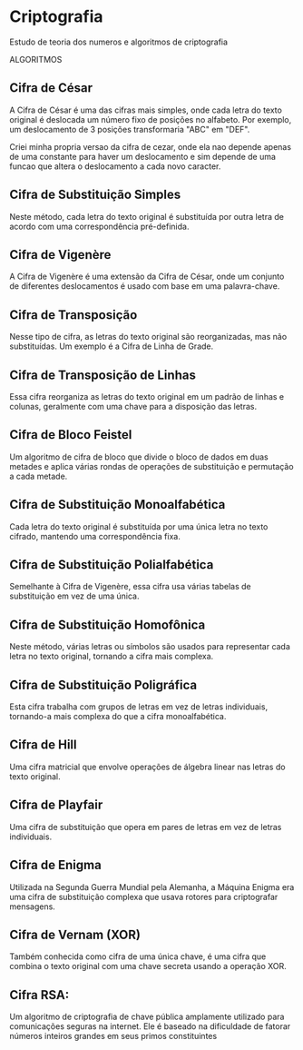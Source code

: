 # Criptografia
Estudo de teoria dos numeros e algoritmos de criptografia


ALGORITMOS

## Cifra de César
A Cifra de César é uma das cifras mais simples, onde cada letra do texto original é deslocada um número fixo de posições no alfabeto. Por exemplo, um deslocamento de 3 posições transformaria "ABC" em "DEF".

Criei minha propria versao da cifra de cezar, onde ela nao depende apenas de uma constante para haver um deslocamento e sim depende de uma funcao que altera o deslocamento a cada novo caracter.

##  Cifra de Substituição Simples
Neste método, cada letra do texto original é substituída por outra letra de acordo com uma correspondência pré-definida.

## Cifra de Vigenère
A Cifra de Vigenère é uma extensão da Cifra de César, onde um conjunto de diferentes deslocamentos é usado com base em uma palavra-chave.

## Cifra de Transposição
Nesse tipo de cifra, as letras do texto original são reorganizadas, mas não substituídas. Um exemplo é a Cifra de Linha de Grade.

## Cifra de Transposição de Linhas
Essa cifra reorganiza as letras do texto original em um padrão de linhas e colunas, geralmente com uma chave para a disposição das letras.

## Cifra de Bloco Feistel
Um algoritmo de cifra de bloco que divide o bloco de dados em duas metades e aplica várias rondas de operações de substituição e permutação a cada metade.

## Cifra de Substituição Monoalfabética
Cada letra do texto original é substituída por uma única letra no texto cifrado, mantendo uma correspondência fixa.

## Cifra de Substituição Polialfabética
Semelhante à Cifra de Vigenère, essa cifra usa várias tabelas de substituição em vez de uma única.

## Cifra de Substituição Homofônica
Neste método, várias letras ou símbolos são usados para representar cada letra no texto original, tornando a cifra mais complexa.

## Cifra de Substituição Poligráfica
Esta cifra trabalha com grupos de letras em vez de letras individuais, tornando-a mais complexa do que a cifra monoalfabética.

## Cifra de Hill
Uma cifra matricial que envolve operações de álgebra linear nas letras do texto original.

## Cifra de Playfair
Uma cifra de substituição que opera em pares de letras em vez de letras individuais.

## Cifra de Enigma
Utilizada na Segunda Guerra Mundial pela Alemanha, a Máquina Enigma era uma cifra de substituição complexa que usava rotores para criptografar mensagens.

## Cifra de Vernam (XOR)
Também conhecida como cifra de uma única chave, é uma cifra que combina o texto original com uma chave secreta usando a operação XOR.

## Cifra RSA:
Um algoritmo de criptografia de chave pública amplamente utilizado para comunicações seguras na internet. Ele é baseado na dificuldade de fatorar números inteiros grandes em seus primos constituintes